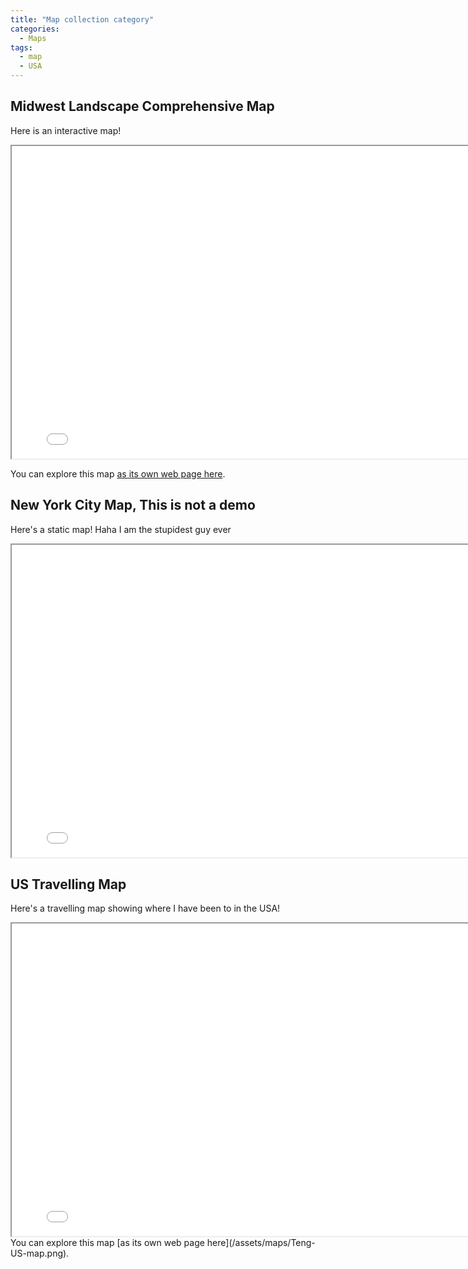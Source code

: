 ```yaml
---
title: "Map collection category"
categories:
  - Maps
tags:
  - map
  - USA
---
```


## Midwest Landscape Comprehensive Map

Here is an interactive map!

<iframe src="/assets/maps/Online-map.html" height="500" width="800"></iframe>

You can explore this map [as its own web page here](/assets/maps/Online-map.html).

## New York City Map, This is not a demo

Here's a static map!
Haha I am the stupidest guy ever

<iframe src="/assets/maps/my_static_map.png" height="500" width="800"></iframe>


## US Travelling Map

Here's a travelling map showing where I have been to in the USA!

<iframe src="/assets/maps/Teng-US-map.png" height="500" width="800"></iframe>
You can explore this map [as its own web page here](/assets/maps/Teng-US-map.png).
